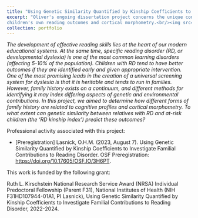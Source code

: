 ```yaml
---
title: "Using Genetic Similarity Quantified by Kinship Coefficients to Investigate Familial Contributions to Reading Disorder"
excerpt: "Oliver's ongoing dissertation project concerns the unique contribution of family history of reading disability to
children's own reading outcomes and cortical morphometry.<br/><img src='/images/PortfolioItem1.png' alt='drawing' width='500'>"
collection: portfolio
---
```


*The development of effective reading skills lies at the heart of our modern educational systems. At the same time, specific reading disorder (RD, or developmental dyslexia) is one of the most common learning disorders (affecting 5-10% of the population). Children with RD tend to have better outcomes if they are identified early and given appropriate intervention. One of the most promising leads in the creation of a universal screening system for dyslexia is that it is heritable and tends to run in families. However, family history exists on a continuum, and different methods for identifying it may index differing aspects of genetic and environmental contributions. In this project, we aimed to determine how different forms of family history are related to cognitive profiles and cortical morphometry. To what extent can genetic similarity between relatives with RD and at-risk children (the ‘RD kinship index’) predict these outcomes?*

Professional activity associated with this project:
  * [Preregistration] Lasnick, O.H.M. (2023, August 7). Using Genetic Similarity Quantified by Kinship Coefficients to Investigate Familial Contributions to Reading Disorder. OSF Preregistration: https://doi.org/10.17605/OSF.IO/3H6PT.
  
This work is funded by the following grant:

Ruth L. Kirschstein National Research Service Award (NRSA) Individual Predoctoral Fellowship
(Parent F31), National Institutes of Health (NIH F31HD107944-01A1, PI Lasnick), Using Genetic
Similarity Quantified by Kinship Coefficients to Investigate Familial Contributions to Reading
Disorder, 2022-2024.
